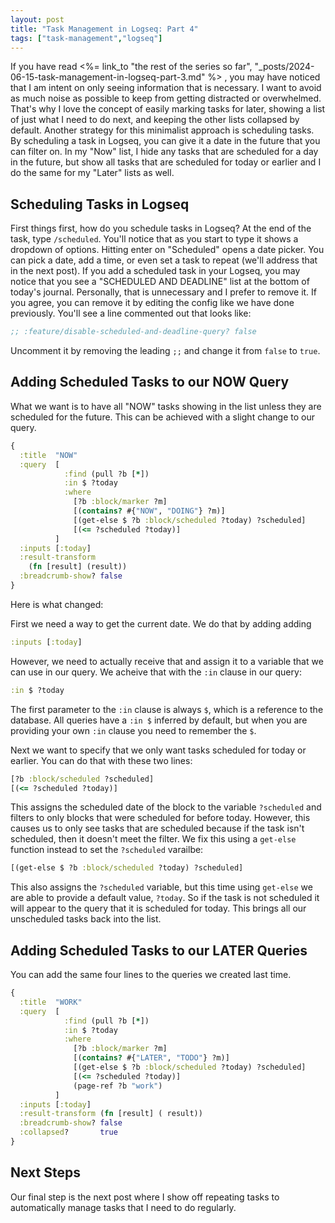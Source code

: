 ```yaml
---
layout: post
title: "Task Management in Logseq: Part 4"
tags: ["task-management","logseq"]
---
```


If you have read
<%= link_to "the rest of the series so far", "_posts/2024-06-15-task-management-in-logseq-part-3.md" %>
, you may have noticed that I
am intent on only seeing information that is necessary. I want to avoid as
much noise as possible to keep from getting distracted or overwhelmed. That's
why I love the concept of easily marking tasks for later, showing a list of
just what I need to do next, and keeping the other lists collapsed by default.
Another strategy for this minimalist approach is scheduling tasks. By scheduling
a task in Logseq, you can give it a date in the future that you can filter on. In
my "Now" list, I hide any tasks that are scheduled for a day in the future, but show
all tasks that are scheduled for today or earlier and I do the same for my "Later"
lists as well.

## Scheduling Tasks in Logseq

First things first, how do you schedule tasks in Logseq? At the end of the task,
type `/scheduled`. You'll notice that as you start to type it shows a dropdown
of options. Hitting enter on "Scheduled" opens a date picker. You
can pick a date, add a time, or even set a task to repeat (we'll address that in the
next post). If you add a scheduled task in your Logseq, you may notice that you
see a "SCHEDULED AND DEADLINE" list at the bottom of today's journal. Personally,
that is unnecessary and I prefer to remove it. If you agree, you can remove
it by editing the config like we have done previously. You'll see a line
commented out that looks like:

```clojure
;; :feature/disable-scheduled-and-deadline-query? false
```

Uncomment it by removing the leading `;;` and change it from `false` to `true`.


## Adding Scheduled Tasks to our NOW Query

What we want is to have all "NOW" tasks showing in the list unless they are
scheduled for the future. This can be achieved with a slight change to our
query.

```clojure
{
  :title  "NOW"
  :query  [
            :find (pull ?b [*])
            :in $ ?today
            :where
              [?b :block/marker ?m]
              [(contains? #{"NOW", "DOING"} ?m)]
              [(get-else $ ?b :block/scheduled ?today) ?scheduled]
              [(<= ?scheduled ?today)]
          ]
  :inputs [:today]
  :result-transform
    (fn [result] (result))
  :breadcrumb-show? false
}
```

Here is what changed:

First we need a way to get the current date. We do that by adding adding

```clojure
:inputs [:today]
```

However, we need to actually receive that and assign it to a variable that we can
use in our query. We acheive that with the `:in` clause in our query:

```clojure
:in $ ?today
```

The first parameter to the `:in` clause is always `$`, which is a reference to the
database. All queries have a `:in $` inferred by default, but when you are providing
your own `:in` clause you need to remember the `$`.

Next we want to specify that we only want tasks scheduled for today or earlier. You can do
that with these two lines:

```clojure
[?b :block/scheduled ?scheduled]
[(<= ?scheduled ?today)]
```

This assigns the scheduled date of the block to the variable `?scheduled`
and filters to only blocks that were scheduled for before today. However, this
causes us to only see tasks that are scheduled because if the task isn't scheduled,
then it doesn't meet the filter. We fix this using a `get-else` function instead
to set the `?scheduled` varailbe:

```clojure
[(get-else $ ?b :block/scheduled ?today) ?scheduled]
```

This also assigns the `?scheduled` variable, but this time using `get-else`
we are able to provide a default value, `?today`. So if the
task is not scheduled it will appear to the query that it is scheduled for today.
This brings all our unscheduled tasks back into the list.

## Adding Scheduled Tasks to our LATER Queries

You can add the same four lines to the queries we created last time.

```clojure
{
  :title  "WORK"
  :query  [
            :find (pull ?b [*])
            :in $ ?today
            :where
              [?b :block/marker ?m]
              [(contains? #{"LATER", "TODO"} ?m)]
              [(get-else $ ?b :block/scheduled ?today) ?scheduled]
              [(<= ?scheduled ?today)]
              (page-ref ?b "work")
          ]
  :inputs [:today]
  :result-transform (fn [result] ( result))
  :breadcrumb-show? false
  :collapsed?       true
}
```

## Next Steps

Our final step is the next post where I show off repeating tasks to automatically
manage tasks that I need to do regularly.
